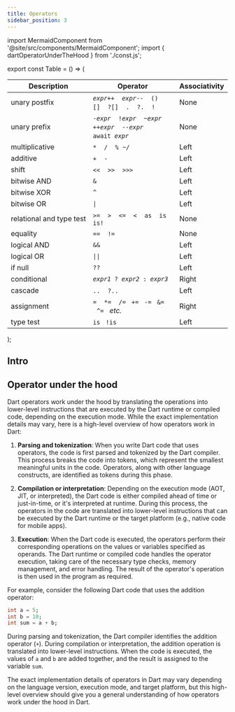 ```yaml
---
title: Operators
sidebar_position: 3
---
```


import MermaidComponent from '@site/src/components/MermaidComponent';
import { dartOperatorUnderTheHood } from './const.js';


export const Table = () => (
  <table class="table table-striped">
  <thead>
    <tr>
      <th>Description</th>
      <th>Operator</th>
      <th>Associativity</th>
    </tr>
  </thead>
  <tbody>
    <tr>
      <td>unary postfix</td>
      <td>
<code><em>expr</em>++</code> &nbsp;&nbsp; <code><em>expr</em>--</code> &nbsp;&nbsp; <code>()</code> &nbsp;&nbsp; <code >[]</code> &nbsp;&nbsp; <code >?[]</code> &nbsp;&nbsp; <code >.</code> &nbsp;&nbsp; <code >?.</code> &nbsp;&nbsp; <code >!</code>
</td>
      <td>None</td>
    </tr>
    <tr>
      <td>unary prefix</td>
      <td>
<code>-<em>expr</em></code> &nbsp;&nbsp; <code>!<em>expr</em></code> &nbsp;&nbsp; <code>~<em>expr</em></code> &nbsp;&nbsp; <code>++<em>expr</em></code> &nbsp;&nbsp; <code>--<em>expr</em></code> &nbsp;&nbsp;&nbsp;&nbsp; <code>await <em>expr</em></code> &nbsp;&nbsp;</td>
      <td>None</td>
    </tr>
    <tr>
      <td>multiplicative</td>
      <td>
<code >*</code> &nbsp;&nbsp; <code >/</code> &nbsp;&nbsp; <code >%</code>   &nbsp;<code >~/</code>
</td>
      <td>Left</td>
    </tr>
    <tr>
      <td>additive</td>
      <td>
<code >+</code> &nbsp;&nbsp; <code >-</code>
</td>
      <td>Left</td>
    </tr>
    <tr>
      <td>shift</td>
      <td>
<code >&lt;&lt;</code> &nbsp;&nbsp; <code >&gt;&gt;</code> &nbsp;&nbsp; <code >&gt;&gt;&gt;</code>
</td>
      <td>Left</td>
    </tr>
    <tr>
      <td>bitwise AND</td>
      <td><code >&amp;</code></td>
      <td>Left</td>
    </tr>
    <tr>
      <td>bitwise XOR</td>
      <td><code >^</code></td>
      <td>Left</td>
    </tr>
    <tr>
      <td>bitwise OR</td>
      <td><code >|</code></td>
      <td>Left</td>
    </tr>
    <tr>
      <td>relational&nbsp;and&nbsp;type&nbsp;test</td>
      <td>
<code >&gt;=</code> &nbsp;&nbsp; <code >&gt;</code> &nbsp;&nbsp; <code >&lt;=</code> &nbsp;&nbsp; <code >&lt;</code> &nbsp;&nbsp; <code >as</code> &nbsp;&nbsp; <code >is</code> &nbsp;&nbsp; <code >is!</code>
</td>
      <td>None</td>
    </tr>
    <tr>
      <td>equality</td>
      <td>
<code >==</code> &nbsp;&nbsp; <code >!=</code> &nbsp;&nbsp;</td>
      <td>None</td>
    </tr>
    <tr>
      <td>logical AND</td>
      <td><code >&amp;&amp;</code></td>
      <td>Left</td>
    </tr>
    <tr>
      <td>logical OR</td>
      <td><code >||</code></td>
      <td>Left</td>
    </tr>
    <tr>
      <td>if null</td>
      <td><code >??</code></td>
      <td>Left</td>
    </tr>
    <tr>
      <td>conditional</td>
      <td><code><em>expr1</em> ? <em>expr2</em> : <em>expr3</em></code></td>
      <td>Right</td>
    </tr>
    <tr>
      <td>cascade</td>
      <td>
<code >..</code> &nbsp;&nbsp; <code >?..</code>
</td>
      <td>Left</td>
    </tr>
    <tr>
      <td>assignment</td>
      <td>
<code >=</code> &nbsp;&nbsp; <code >*=</code> &nbsp;&nbsp; <code >/=</code>  &nbsp;&nbsp;<code >+=</code>  &nbsp;&nbsp;<code >-=</code>  &nbsp;&nbsp;<code >&amp;=</code>  &nbsp;&nbsp;<code >^=</code>  &nbsp;&nbsp;<em>etc.</em>
</td>
      <td>Right</td>
    </tr>
    <tr>
      <td>type test</td>
      <td><code >is</code> &nbsp;&nbsp;<code >!is</code></td>
      <td>Left</td>
    </tr>
  </tbody>
</table>
);

## Intro

<Table />

## Operator under the hood

<MermaidComponent example={dartOperatorUnderTheHood} />

Dart operators work under the hood by translating the operations into lower-level instructions that are executed by the Dart runtime or compiled code, depending on the execution mode. While the exact implementation details may vary, here is a high-level overview of how operators work in Dart:

1. **Parsing and tokenization**: When you write Dart code that uses operators, the code is first parsed and tokenized by the Dart compiler. This process breaks the code into tokens, which represent the smallest meaningful units in the code. Operators, along with other language constructs, are identified as tokens during this phase.

2. **Compilation or interpretation**: Depending on the execution mode (AOT, JIT, or interpreted), the Dart code is either compiled ahead of time or just-in-time, or it's interpreted at runtime. During this process, the operators in the code are translated into lower-level instructions that can be executed by the Dart runtime or the target platform (e.g., native code for mobile apps).

3. **Execution**: When the Dart code is executed, the operators perform their corresponding operations on the values or variables specified as operands. The Dart runtime or compiled code handles the operator execution, taking care of the necessary type checks, memory management, and error handling. The result of the operator's operation is then used in the program as required.

For example, consider the following Dart code that uses the addition operator:

```dart
int a = 5;
int b = 10;
int sum = a + b;
```

During parsing and tokenization, the Dart compiler identifies the addition operator (`+`). During compilation or interpretation, the addition operation is translated into lower-level instructions. When the code is executed, the values of `a` and `b` are added together, and the result is assigned to the variable `sum`.

The exact implementation details of operators in Dart may vary depending on the language version, execution mode, and target platform, but this high-level overview should give you a general understanding of how operators work under the hood in Dart.

